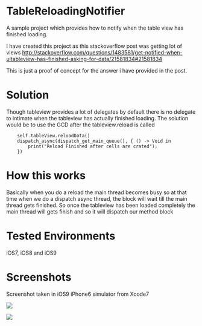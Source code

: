 # TableReloadingNotifier
A sample project which provides how to notify when the table view has finished loading.


I have created this project as this stackoverflow post was getting lot of views
http://stackoverflow.com/questions/1483581/get-notified-when-uitableview-has-finished-asking-for-data/21581834#21581834

This is just a proof of concept for the answer i have provided in the post.

Solution
========
Though tableview provides a lot of delegates by default there is no delegate to intimate when the tableview has actually finished loading. 
The solution would be to use the GCD after the tableview.reload is called

        self.tableView.reloadData()
        dispatch_async(dispatch_get_main_queue(), { () -> Void in
            print("Reload Finished after cells are crated");
        })

 
How this works
==============

Basically when you do a reload the main thread becomes busy so at that time when we do a dispatch async thread, the block will wait till the main thread gets finished. So once the tableview has been loaded completely the main thread will gets finish and so it will dispatch our method block

Tested Environments
===================

iOS7, iOS8 and iOS9

Screenshots
===========
Screenshot taken in iOS9 iPhone6 simulator from Xcode7

![](https://raw.githubusercontent.com/ipraba/TableReloadingNotifier/master/Screenshots/Screen%20Shot%202015-10-30%20at%208.58.24%20am.png)

![](https://raw.githubusercontent.com/ipraba/TableReloadingNotifier/master/Screenshots/Simulator%20Screen%20Shot%2030-Oct-2015%208.53.43%20am.png)


